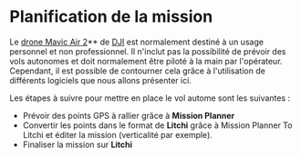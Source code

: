 # Planification de la mission

Le [drone Mavic Air 2](https://www.dji.com/mavic-air-2/specs)** de [DJI](https://www.dji.com/) est normalement destiné à un usage personnel et non professionnel. Il n'inclut pas la possibilité de prévoir des vols autonomes et doit normalement être piloté à la main par l'opérateur. Cependant, il est possible de contourner cela grâce à l'utilisation de différents logiciels que nous allons présenter ici.

Les étapes à suivre pour mettre en place le vol autome sont les suivantes : 

- Prévoir des points GPS à rallier grâce à **Mission Planner**
- Convertir les points dans le format de **Litchi** grâce à Mission Planner To Litchi et éditer la mission (verticalité par exemple).
- Finaliser la mission sur **Litchi**